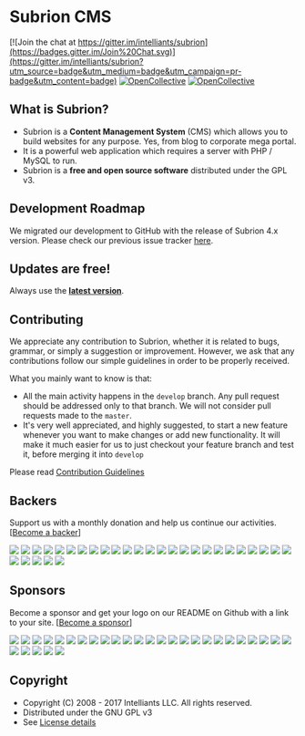 # Subrion CMS

[![Join the chat at https://gitter.im/intelliants/subrion](https://badges.gitter.im/Join%20Chat.svg)](https://gitter.im/intelliants/subrion?utm_source=badge&utm_medium=badge&utm_campaign=pr-badge&utm_content=badge)
[![OpenCollective](https://opencollective.com/subrion/backers/badge.svg)](#backers) 
[![OpenCollective](https://opencollective.com/subrion/sponsors/badge.svg)](#sponsors)



## What is Subrion?

* Subrion is a **Content Management System** (CMS) which allows you to build websites for any purpose. Yes, from blog to corporate mega portal.
* It is a powerful web application which requires a server with PHP / MySQL to run.
* Subrion is a **free and open source software** distributed under the GPL v3.

## Development Roadmap

We migrated our development to GitHub with the release of Subrion 4.x version. Please check our previous issue tracker [here](https://dev.subrion.org/projects/subrion-cms/roadmap).

## Updates are free!

Always use the **[latest version](https://subrion.org/download/)**.

## Contributing

We appreciate any contribution to Subrion, whether it is related to bugs, grammar, or simply a suggestion or improvement. However, we ask that any contributions follow our simple guidelines in order to be properly received.

What you mainly want to know is that:

* All the main activity happens in the `develop` branch. Any pull request should be addressed only to that branch. We will not consider pull requests made to the `master`.
* It's very well appreciated, and highly suggested, to start a new feature whenever you want to make changes or add new functionality. It will make it much easier for us to just checkout your feature branch and test it, before merging it into `develop`

Please read [Contribution Guidelines](CONTRIBUTING.md)

## Backers

Support us with a monthly donation and help us continue our activities. [[Become a backer](https://opencollective.com/subrion#backer)]

<a href="https://opencollective.com/subrion/backer/0/website" target="_blank"><img src="https://opencollective.com/subrion/backer/0/avatar.svg"></a>
<a href="https://opencollective.com/subrion/backer/1/website" target="_blank"><img src="https://opencollective.com/subrion/backer/1/avatar.svg"></a>
<a href="https://opencollective.com/subrion/backer/2/website" target="_blank"><img src="https://opencollective.com/subrion/backer/2/avatar.svg"></a>
<a href="https://opencollective.com/subrion/backer/3/website" target="_blank"><img src="https://opencollective.com/subrion/backer/3/avatar.svg"></a>
<a href="https://opencollective.com/subrion/backer/4/website" target="_blank"><img src="https://opencollective.com/subrion/backer/4/avatar.svg"></a>
<a href="https://opencollective.com/subrion/backer/5/website" target="_blank"><img src="https://opencollective.com/subrion/backer/5/avatar.svg"></a>
<a href="https://opencollective.com/subrion/backer/6/website" target="_blank"><img src="https://opencollective.com/subrion/backer/6/avatar.svg"></a>
<a href="https://opencollective.com/subrion/backer/7/website" target="_blank"><img src="https://opencollective.com/subrion/backer/7/avatar.svg"></a>
<a href="https://opencollective.com/subrion/backer/8/website" target="_blank"><img src="https://opencollective.com/subrion/backer/8/avatar.svg"></a>
<a href="https://opencollective.com/subrion/backer/9/website" target="_blank"><img src="https://opencollective.com/subrion/backer/9/avatar.svg"></a>
<a href="https://opencollective.com/subrion/backer/10/website" target="_blank"><img src="https://opencollective.com/subrion/backer/10/avatar.svg"></a>
<a href="https://opencollective.com/subrion/backer/11/website" target="_blank"><img src="https://opencollective.com/subrion/backer/11/avatar.svg"></a>
<a href="https://opencollective.com/subrion/backer/12/website" target="_blank"><img src="https://opencollective.com/subrion/backer/12/avatar.svg"></a>
<a href="https://opencollective.com/subrion/backer/13/website" target="_blank"><img src="https://opencollective.com/subrion/backer/13/avatar.svg"></a>
<a href="https://opencollective.com/subrion/backer/14/website" target="_blank"><img src="https://opencollective.com/subrion/backer/14/avatar.svg"></a>
<a href="https://opencollective.com/subrion/backer/15/website" target="_blank"><img src="https://opencollective.com/subrion/backer/15/avatar.svg"></a>
<a href="https://opencollective.com/subrion/backer/16/website" target="_blank"><img src="https://opencollective.com/subrion/backer/16/avatar.svg"></a>
<a href="https://opencollective.com/subrion/backer/17/website" target="_blank"><img src="https://opencollective.com/subrion/backer/17/avatar.svg"></a>
<a href="https://opencollective.com/subrion/backer/18/website" target="_blank"><img src="https://opencollective.com/subrion/backer/18/avatar.svg"></a>
<a href="https://opencollective.com/subrion/backer/19/website" target="_blank"><img src="https://opencollective.com/subrion/backer/19/avatar.svg"></a>
<a href="https://opencollective.com/subrion/backer/20/website" target="_blank"><img src="https://opencollective.com/subrion/backer/20/avatar.svg"></a>
<a href="https://opencollective.com/subrion/backer/21/website" target="_blank"><img src="https://opencollective.com/subrion/backer/21/avatar.svg"></a>
<a href="https://opencollective.com/subrion/backer/22/website" target="_blank"><img src="https://opencollective.com/subrion/backer/22/avatar.svg"></a>
<a href="https://opencollective.com/subrion/backer/23/website" target="_blank"><img src="https://opencollective.com/subrion/backer/23/avatar.svg"></a>
<a href="https://opencollective.com/subrion/backer/24/website" target="_blank"><img src="https://opencollective.com/subrion/backer/24/avatar.svg"></a>
<a href="https://opencollective.com/subrion/backer/25/website" target="_blank"><img src="https://opencollective.com/subrion/backer/25/avatar.svg"></a>
<a href="https://opencollective.com/subrion/backer/26/website" target="_blank"><img src="https://opencollective.com/subrion/backer/26/avatar.svg"></a>
<a href="https://opencollective.com/subrion/backer/27/website" target="_blank"><img src="https://opencollective.com/subrion/backer/27/avatar.svg"></a>
<a href="https://opencollective.com/subrion/backer/28/website" target="_blank"><img src="https://opencollective.com/subrion/backer/28/avatar.svg"></a>
<a href="https://opencollective.com/subrion/backer/29/website" target="_blank"><img src="https://opencollective.com/subrion/backer/29/avatar.svg"></a>


## Sponsors

Become a sponsor and get your logo on our README on Github with a link to your site. [[Become a sponsor](https://opencollective.com/subrion#sponsor)]

<a href="https://opencollective.com/subrion/sponsor/0/website" target="_blank"><img src="https://opencollective.com/subrion/sponsor/0/avatar.svg"></a>
<a href="https://opencollective.com/subrion/sponsor/1/website" target="_blank"><img src="https://opencollective.com/subrion/sponsor/1/avatar.svg"></a>
<a href="https://opencollective.com/subrion/sponsor/2/website" target="_blank"><img src="https://opencollective.com/subrion/sponsor/2/avatar.svg"></a>
<a href="https://opencollective.com/subrion/sponsor/3/website" target="_blank"><img src="https://opencollective.com/subrion/sponsor/3/avatar.svg"></a>
<a href="https://opencollective.com/subrion/sponsor/4/website" target="_blank"><img src="https://opencollective.com/subrion/sponsor/4/avatar.svg"></a>
<a href="https://opencollective.com/subrion/sponsor/5/website" target="_blank"><img src="https://opencollective.com/subrion/sponsor/5/avatar.svg"></a>
<a href="https://opencollective.com/subrion/sponsor/6/website" target="_blank"><img src="https://opencollective.com/subrion/sponsor/6/avatar.svg"></a>
<a href="https://opencollective.com/subrion/sponsor/7/website" target="_blank"><img src="https://opencollective.com/subrion/sponsor/7/avatar.svg"></a>
<a href="https://opencollective.com/subrion/sponsor/8/website" target="_blank"><img src="https://opencollective.com/subrion/sponsor/8/avatar.svg"></a>
<a href="https://opencollective.com/subrion/sponsor/9/website" target="_blank"><img src="https://opencollective.com/subrion/sponsor/9/avatar.svg"></a>
<a href="https://opencollective.com/subrion/sponsor/10/website" target="_blank"><img src="https://opencollective.com/subrion/sponsor/10/avatar.svg"></a>
<a href="https://opencollective.com/subrion/sponsor/11/website" target="_blank"><img src="https://opencollective.com/subrion/sponsor/11/avatar.svg"></a>
<a href="https://opencollective.com/subrion/sponsor/12/website" target="_blank"><img src="https://opencollective.com/subrion/sponsor/12/avatar.svg"></a>
<a href="https://opencollective.com/subrion/sponsor/13/website" target="_blank"><img src="https://opencollective.com/subrion/sponsor/13/avatar.svg"></a>
<a href="https://opencollective.com/subrion/sponsor/14/website" target="_blank"><img src="https://opencollective.com/subrion/sponsor/14/avatar.svg"></a>
<a href="https://opencollective.com/subrion/sponsor/15/website" target="_blank"><img src="https://opencollective.com/subrion/sponsor/15/avatar.svg"></a>
<a href="https://opencollective.com/subrion/sponsor/16/website" target="_blank"><img src="https://opencollective.com/subrion/sponsor/16/avatar.svg"></a>
<a href="https://opencollective.com/subrion/sponsor/17/website" target="_blank"><img src="https://opencollective.com/subrion/sponsor/17/avatar.svg"></a>
<a href="https://opencollective.com/subrion/sponsor/18/website" target="_blank"><img src="https://opencollective.com/subrion/sponsor/18/avatar.svg"></a>
<a href="https://opencollective.com/subrion/sponsor/19/website" target="_blank"><img src="https://opencollective.com/subrion/sponsor/19/avatar.svg"></a>
<a href="https://opencollective.com/subrion/sponsor/20/website" target="_blank"><img src="https://opencollective.com/subrion/sponsor/20/avatar.svg"></a>
<a href="https://opencollective.com/subrion/sponsor/21/website" target="_blank"><img src="https://opencollective.com/subrion/sponsor/21/avatar.svg"></a>
<a href="https://opencollective.com/subrion/sponsor/22/website" target="_blank"><img src="https://opencollective.com/subrion/sponsor/22/avatar.svg"></a>
<a href="https://opencollective.com/subrion/sponsor/23/website" target="_blank"><img src="https://opencollective.com/subrion/sponsor/23/avatar.svg"></a>
<a href="https://opencollective.com/subrion/sponsor/24/website" target="_blank"><img src="https://opencollective.com/subrion/sponsor/24/avatar.svg"></a>
<a href="https://opencollective.com/subrion/sponsor/25/website" target="_blank"><img src="https://opencollective.com/subrion/sponsor/25/avatar.svg"></a>
<a href="https://opencollective.com/subrion/sponsor/26/website" target="_blank"><img src="https://opencollective.com/subrion/sponsor/26/avatar.svg"></a>
<a href="https://opencollective.com/subrion/sponsor/27/website" target="_blank"><img src="https://opencollective.com/subrion/sponsor/27/avatar.svg"></a>
<a href="https://opencollective.com/subrion/sponsor/28/website" target="_blank"><img src="https://opencollective.com/subrion/sponsor/28/avatar.svg"></a>
<a href="https://opencollective.com/subrion/sponsor/29/website" target="_blank"><img src="https://opencollective.com/subrion/sponsor/29/avatar.svg"></a>

## Copyright

* Copyright (C) 2008 - 2017 Intelliants LLC. All rights reserved.
* Distributed under the GNU GPL v3
* See [License details](https://subrion.org/license.html)
